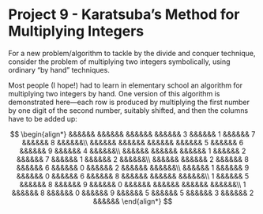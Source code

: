 # Project 9 - Karatsuba’s Method for Multiplying Integers  

For a new problem/algorithm to tackle by the divide and conquer technique, consider the problem of multiplying two integers symbolically, using ordinary “by hand” techniques.  

Most people (I hope!) had to learn in elementary school an algorithm for multiplying two integers by hand. One version of this algorithm is demonstrated here—each row is produced by multiplying the first number by one digit of the second number, suitably shifted, and then the columns have to be added up:  

$$
\begin{align*}
   &&&&&&   &&&&&&   &&&&&&   &&&&&& 3 &&&&&& 1 &&&&&& 7 &&&&&& 8 &&&&&&\\
   &&&&&&   &&&&&&   &&&&&&   &&&&&& 5 &&&&&& 6 &&&&&& 9 &&&&&& 4 &&&&&&\\
   &&&&&&   &&&&&&   &&&&&& 1 &&&&&& 2 &&&&&& 7 &&&&&& 1 &&&&&& 2 &&&&&&\\
   &&&&&&   &&&&&& 2 &&&&&& 8 &&&&&& 6 &&&&&& 0 &&&&&& 2 &&&&&&   &&&&&&\\ 
   &&&&&& 1 &&&&&& 9 &&&&&& 0 &&&&&& 6 &&&&&& 8 &&&&&&   &&&&&&   &&&&&&\\
 1 &&&&&& 5 &&&&&& 8 &&&&&& 9 &&&&&& 0 &&&&&&   &&&&&&   &&&&&&   &&&&&&\\
 1 &&&&&& 8 &&&&&& 0 &&&&&& 9 &&&&&& 5 &&&&&& 5 &&&&&& 3 &&&&&& 2 &&&&&&
\end{align*}
$$

